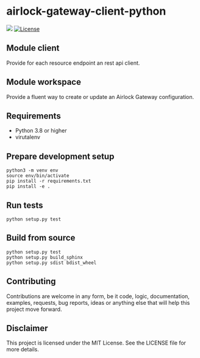 # airlock-gateway-client-python
![](https://github.com/orltom/airlock-gateway-client-python/workflows/CI/badge.svg)
[![License](https://img.shields.io/github/license/orltom/airlock-gateway-client-python)](/LICENSE)

## Module client
Provide for each resource endpoint an rest api client.

## Module workspace
Provide a fluent way to create or update an Airlock Gateway configuration.

## Requirements
- Python 3.8 or higher
- virutalenv

## Prepare development setup
```
python3 -m venv env
source env/bin/activate
pip install -r requirements.txt
pip install -e .
```

## Run tests
```
python setup.py test
```

## Build from source
```
python setup.py test
python setup.py build_sphinx
python setup.py sdist bdist_wheel
```

## Contributing
Contributions are welcome in any form, be it code, logic, documentation, examples, requests, bug reports, 
ideas or anything else that will help this project move forward.

## Disclaimer
This project is licensed under the MIT License. See the LICENSE file for more details.
